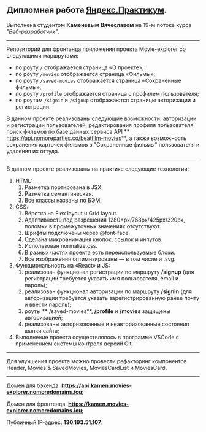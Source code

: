 Дипломная работа [Яндекс.Практикум](https://praktikum.yandex.ru/).
---
Выполнена студентом **Каменевым Вячеславом** на 19-м потоке курса *"Веб-разработчик"*.

___

Репозиторий для фронтэнда приложения проекта Movie-explorer со следующими маршрутами:
* по роуту `/` отображается страница «О проекте»;
* по роуту `/movies` отображается страница «Фильмы»;
* по роуту `/saved-movies` отображается страница «Сохранённые фильмы»;
* по роуту `/profile` отображается страница с профилем пользователя;
* по роутам `/signin` и `/signup` отображаются страницы авторизации и регистрации.

В данном проекте реализованы следующие возможности: авторизации и регистрации пользователей, редактирования профиля пользователя, поиск фильмов по базе данных сервиса API ** https://api.nomoreparties.co/beatfilm-movies**, а также возможность сохранения карточек фильмов в "Сохраненные фильмы" пользователя и удаления их оттуда.

___


В данном проекте реализованы на практике следующие технологии:
1. HTML:
    1. Разметка портирована в JSX.
    2. Разметка семантическая.
    3. Все классы названы по БЭМ.
2. CSS:
    1. Вёрстка на Flex layout и Grid layout.
    2. Адаптивность под разрешения 1280+px/768px/425px/320px, поломки в промежуточных значениях отсутствуют.
    3. Шрифты подключены через @font-face.
    4. Сделана микроанимация кнопок, ссылок и инпутов.
    5. Использован normalize.сss.
    6. В разных частях проекта есть переиспользуемые блоки.
    7. Все изображения оптимизированы — в том числе и .svg.
3. Функциональность на «React» и JS:
    1. реализован функционал регистрации по маршруту **/signup** (для регистрации требуется указать имя пользователя, email и пароль);
    2. реализован функционал авторизации по маршруту **/signin** (для авторизации требуется указать зарегистрированную ранее почту и ввести пароль);
    3. роуты ** /saved-movies**, **/profile** и **/movies** защищены авторизацией;
    4. реализованы авторизованные и неавторизованные состояния шапки сайта;
4. Выполнение проекта осуществлялось в программе VSCode с применением системы контроля версий Git.

___

Для улучшения проекта можно провести рефакторинг компонентов Header, Movies & SavedMovies, MoviesCardList и MoviesCard.


___

Домен для бэкенда: **https://api.kamen.movies-explorer.nomoredomains.icu**;

Домен для фронтенда: **https://kamen.movies-explorer.nomoredomains.icu**;

Публичный IP-адрес: **130.193.51.107**.


